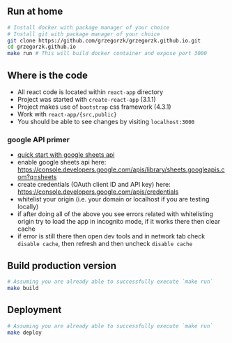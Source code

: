 ## Run at home

```bash
# Install docker with package manager of your choice
# Install git with package manager of your choice
git clone https://github.com/grzegorzk/grzegorzk.github.io.git
cd grzegorzk.github.io
make run # This will build docker container and expose port 3000
```

## Where is the code

 * All react code is located within `react-app` directory
 * Project was started with `create-react-app` (3.1.1)
 * Project makes use of `bootstrap` css framework (4.3.1)
 * Work with `react-app/{src,public}`
 * You should be able to see changes by visiting `localhost:3000`

### google API primer

 * [quick start with google sheets api](https://developers.google.com/sheets/api/quickstart/js)
 * enable google sheets api here: https://console.developers.google.com/apis/library/sheets.googleapis.com?q=sheets
 * create credentials (OAuth client ID and API key) here: https://console.developers.google.com/apis/credentials
 * whitelist your origin (i.e. your domain or localhost if you are testing locally)
 * if after doing all of the above you see errors related with whitelisting origin try to load the app in incognito mode, if it works there then clear cache
 * if error is still there then open dev tools and in network tab check `disable cache`, then refresh and then uncheck `disable cache` 

## Build production version

```bash
# Assuming you are already able to successfully execute `make run`
make build
```

## Deployment

```bash
# Assuming you are already able to successfully execute `make run`
make deploy
```

